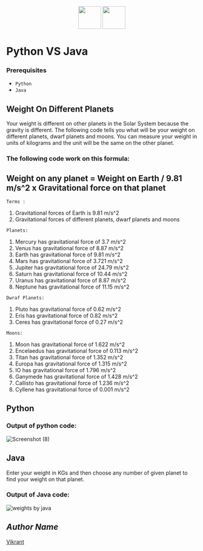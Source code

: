 <div align="center">
  <img height="60" src="https://user-images.githubusercontent.com/85709371/156916372-d8c1bbdd-5fe9-40d1-a250-5a1d4d454832.png">
  <img height="60" src="https://user-images.githubusercontent.com/85709371/156916388-f133f1a6-6b8a-4931-a609-775dddb402f4.png">
</div>

# Python VS Java

### Prerequisites
- `Python`
- `Java`

## Weight On Different Planets

Your weight is different on other planets in the Solar System because the gravity is different. The following code tells you what will be  your weight on different planets, dwarf planets and moons. You can measure your weight in units of kilograms and the unit will be the same on the other planet.

### The following code work on this formula:
 
## Weight on any planet = Weight on Earth / 9.81 m/s^2 x Gravitational force on that planet
 
`Terms :`
1. Gravitational forces of Earth is 9.81 m/s^2
2. Gravitational forces of different planets, dwarf planets and moons

`Planets:`

1. Mercury has gravitational force of 3.7 m/s^2
2. Venus has gravitational force of 8.87 m/s^2
3. Earth has gravitational force of 9.81 m/s^2
4. Mars has gravitational force of 3.721 m/s^2
5. Jupiter has gravitational force of 24.79 m/s^2
6. Saturn has gravitational force of 10.44 m/s^2
7. Uranus has gravitational force of 8.87 m/s^2
8. Neptune has gravitational force of 11.15 m/s^2

`Dwraf Planets:`

1. Pluto has gravitational force of 0.62 m/s^2
2. Eris has gravitational force of 0.82 m/s^2
3. Ceres has gravitational force of 0.27 m/s^2

`Moons:`

1. Moon has gravitational force of 1.622 m/s^2
2. Encelaedus has gravitational force of 0.113 m/s^2
3. Titan has gravitational force of 1.352 m/s^2
4. Europa has gravitational force of 1.315 m/s^2
5. IO has gravitational force of 1.796 m/s^2
6. Ganymede has gravitational force of 1.428 m/s^2
7. Callisto has gravitational force of 1.236 m/s^2
8. Cyllene has gravitational force of 0.001 m/s^2

## Python

### Output of python code:
![Screenshot (8)](https://user-images.githubusercontent.com/85709371/128569479-bae67cc3-461a-4c4e-a142-7bbe8faa671d.png)

## Java

Enter your weight in KGs and then choose any number of given planet to find your weight on that planet.

### Output of Java code:
![weights by java](https://user-images.githubusercontent.com/85709371/128603398-5243b4e4-d549-40ba-9556-59d0a1f74126.png)

## *Author Name*
[Vikrant](https://github.com/thevkrant)
